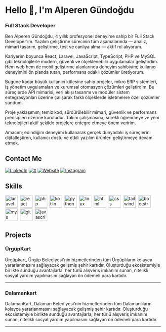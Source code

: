 # Hello 👋, I'm Alperen Gündoğdu
### Full Stack Developer

Ben Alperen Gündoğdu, 4 yıllık profesyonel deneyime sahip bir Full Stack Developer’ım. Yazılım geliştirme sürecinin tüm aşamalarında — analiz, mimari tasarım, geliştirme, test ve canlıya alma — aktif rol alıyorum.

Kariyerim boyunca React, Laravel, JavaScript, TypeScript, PHP ve MySQL gibi teknolojilerle modern, güvenli ve ölçeklenebilir uygulamalar geliştirdim. Hem web hem de mobil geliştirme alanlarında deneyim sahibiyim; kullanıcı deneyimini ön planda tutan, performans odaklı çözümler üretiyorum.

Bugüne kadar büyük kullanıcı kitlesine sahip projeler, mikro ERP sistemleri, iş yönetim uygulamaları ve kurumsal otomasyon çözümleri geliştirdim. Bu süreçlerde API mimarisi, veri akışı tasarımı ve modüler sistem entegrasyonları üzerine çalışarak farklı ölçeklerde işletmelere özel çözümler sundum.

Proje yaklaşımım; temiz kod, sürdürülebilir mimari, güvenlik ve performans prensipleri üzerine kuruludur. Takım çalışmasına, sürekli öğrenmeye ve yeni teknolojileri aktif şekilde projelere entegre etmeye önem veririm.

Amacım; edindiğim deneyimi kullanarak gerçek dünyadaki iş süreçlerini dijitalleştiren, kullanıcı dostu ve etkili yazılım ürünleri geliştirmeye devam etmek.

## Contact Me
<p><a href="https://www.linkedin.com/in/alperengundogdu/" target="_blank"><img src="https://img.shields.io/badge/LinkedIn-%230077B5.svg?&style=flat-square&logo=linkedin&logoColor=white" alt="LinkedIn"></a> <a href="https://x.com/alperengndgduu" target="_blank"><img src="https://img.shields.io/badge/X-%23000000.svg?&style=flat-square&logo=x&logoColor=white" alt="X"></a> <a href="alperengundogdu.com.tr" target="_blank"><img src="https://img.shields.io/badge/Website-%23FF7139.svg?&style=flat-square&logo=Firefox&logoColor=white" alt="Website"></a> <a href="https://www.instagram.com/alperengundogdu_/" target="_blank"><img src="https://img.shields.io/badge/Instagram-%23E4405F.svg?&style=flat-square&logo=instagram&logoColor=white" alt="Instagram"></a> </p>

## Skills

<p align="left">
<img src="https://cdn.jsdelivr.net/gh/devicons/devicon/icons/laravel/laravel-plain.svg" alt="laravel" width="40" height="40"/>&nbsp;
<img src="https://cdn.jsdelivr.net/gh/devicons/devicon/icons/react/react-original.svg" alt="react" width="40" height="40"/>&nbsp;
<img src="https://cdn.jsdelivr.net/gh/devicons/devicon/icons/php/php-original.svg" alt="php" width="40" height="40"/>&nbsp;
<img src="https://cdn.jsdelivr.net/gh/devicons/devicon/icons/kotlin/kotlin-original.svg" alt="kotlin" width="40" height="40"/>&nbsp;
<img src="https://cdn.jsdelivr.net/gh/devicons/devicon/icons/python/python-original.svg" alt="python" width="40" height="40"/>&nbsp;
<img src="https://cdn.jsdelivr.net/gh/devicons/devicon/icons/linux/linux-original.svg" alt="linux" width="40" height="40"/>&nbsp;
<img src="https://cdn.jsdelivr.net/gh/devicons/devicon/icons/html5/html5-original.svg" alt="html" width="40" height="40"/>&nbsp;
<img src="https://cdn.jsdelivr.net/gh/devicons/devicon/icons/css3/css3-original.svg" alt="css" width="40" height="40"/>&nbsp;
<img src="https://cdn.jsdelivr.net/gh/devicons/devicon/icons/tailwindcss/tailwindcss-plain.svg" alt="tailwind" width="40" height="40"/>&nbsp;
<img src="https://cdn.jsdelivr.net/gh/devicons/devicon/icons/bootstrap/bootstrap-original.svg" alt="bootstrap" width="40" height="40"/>&nbsp;
<img src="https://cdn.jsdelivr.net/gh/devicons/devicon/icons/github/github-original.svg" alt="mys" width="40" height="40"/>&nbsp;
<img src="https://cdn.jsdelivr.net/gh/devicons/devicon/icons/git/git-original.svg" alt="git" width="40" height="40"/>&nbsp;
<img src="https://cdn.jsdelivr.net/gh/devicons/devicon/icons/javascript/javascript-original.svg" alt="javascript" width="40" height="40"/>&nbsp;
</p>

## Projects

### ÜrgüpKart

Ürgüpkart, Ürgüp Belediyesi'nin hizmetlerinden tüm Ürgüplıların kolayca yararlanmasını sağlayacak gelişmiş şehir kartıdır. Oluşturduğu ekosistemiyle birlikte sunduğu avantajlarla, her türlü alışveriş imkanını sunan, nitelikli sosyal yardım yapılmasını sağlayan ön ödemeli para kartıdır.

---

### Dalamankart

DalamanKart, Dalaman Belediyesi'nin hizmetlerinden tüm Dalamanlıların kolayca yararlanmasını sağlayacak gelişmiş şehir kartıdır. Oluşturduğu ekosistemiyle birlikte sunduğu avantajlarla, her türlü alışveriş imkanını sunan, nitelikli sosyal yardım yapılmasını sağlayan ön ödemeli para kartıdır.

---


